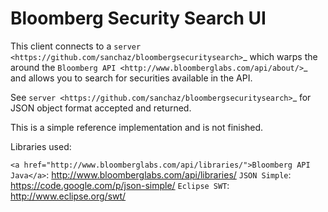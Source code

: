 Bloomberg Security Search UI
=========================

This client connects to a `server <https://github.com/sanchaz/bloombergsecuritysearch>`_ which warps the around the `Bloomberg API <http://www.bloomberglabs.com/api/about/>`_ and allows you to search for securities available in the API.

See `server <https://github.com/sanchaz/bloombergsecuritysearch>`_ for JSON object format accepted and returned.

This is a simple reference implementation and is not finished.

Libraries used:

`<a href="http://www.bloomberglabs.com/api/libraries/">Bloomberg API Java</a>`: http://www.bloomberglabs.com/api/libraries/
`JSON Simple`: https://code.google.com/p/json-simple/
`Eclipse SWT`: http://www.eclipse.org/swt/
